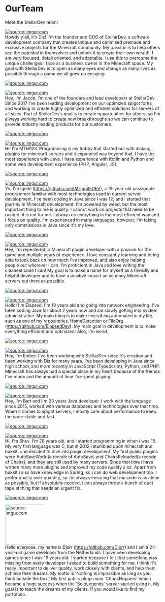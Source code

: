 # OurTeam
Meet the StellarDev team!

<a href="https://imgur.com/9wMVDc2"><img src="https://i.imgur.com/9wMVDc2t.png" title="source: imgur.com" /></a><br>
Howdy y'all, it's Diz! I'm the founder and COO of StellarDev, a software development company that creates unique and optimized premade and exclusive projects for the Minecraft community. My passion is to help others see the potential in themselves and unlock it to create their own wealth. I am very focused, detail oriented, and adaptable. I use this to overcome the unique challenges I face as a business owner in the Minecraft space. My goal with StellarDev is to open as many eyes and change as many lives as possible through a game we all grew up enjoying. 

<a href="https://imgur.com/P8V3mUn"><img src="https://i.imgur.com/P8V3mUn.png" title="source: imgur.com" /></a>

<a href="https://imgur.com/VTWtmpT"><img src="https://i.imgur.com/VTWtmpTt.png" title="source: imgur.com" /></a><br>
Hey, I’m Jacob. I’m one of the founders and lead developers at StellarDev. Since 2017 I’ve been leading development on our optimized spigot forks and working to create highly optimized and efficient solutions for servers of all sizes. Part of StellarDev’s goal is to create opportunities for others, so I'm always working hard to create new breakthroughs so we can continue to provide industry leading products for our customers.

<a href="https://imgur.com/P8V3mUn"><img src="https://i.imgur.com/P8V3mUn.png" title="source: imgur.com" /></a>

<a href="https://imgur.com/lBv3Jm0"><img src="https://i.imgur.com/lBv3Jm0t.png" title="source: imgur.com" /></a><br>
Hi! I'm MTM123. Programming is my hobby that started out with making plugins for minecraft servers and it expanded way beyond that. I have the most experience with Java. I have experience with Kotlin and Python and some web development experience (PHP, Angular, JS). 

<a href="https://imgur.com/P8V3mUn"><img src="https://i.imgur.com/P8V3mUn.png" title="source: imgur.com" /></a>

<a href="https://imgur.com/9y8vg6v"><img src="https://i.imgur.com/9y8vg6vt.jpg" title="source: imgur.com" /></a><br>
Yo, I'm Ignite (https://github.com/IM-IgniteDEV), a 19-year-old passionate programmer familiar with most technologies used in current server development. I've been coding in Java since I was 12, and I started that journey in Minecraft development. I'm powered by weed, but the most important thing to me is quality. I cannot work on projects that need to be rushed; it is not for me. I always do everything in the most efficient way and I focus on quality. I'm experienced in many languages, however, I'm taking only commissions in Java since it's my love.

<a href="https://imgur.com/P8V3mUn"><img src="https://i.imgur.com/P8V3mUn.png" title="source: imgur.com" /></a>

<a href="https://imgur.com/KVs9pEK"><img src="https://i.imgur.com/KVs9pEKt.png" title="source: imgur.com" /></a><br>
Hey, I'm repeater64, a Minecraft plugin developer with a passion for the game and multiple years of experience. I love constantly learning and being able to look back on how much I've improved, and also enjoy helping people out wherever I can. I'm proficient in Java and love writing the cleanest code I can! My goal is to make a name for myself as a friendly and helpful developer and to have a positive impact on as many Minecraft servers out there as possible.

<a href="https://imgur.com/P8V3mUn"><img src="https://i.imgur.com/P8V3mUn.png" title="source: imgur.com" /></a>

<a href="https://imgur.com/DypdxpJ"><img src="https://i.imgur.com/DypdxpJt.jpg" title="source: imgur.com" /></a><br>
Hello! I'm Elapsed, I'm 19 years old and going into network engineering. I've been coding Java for about 2 years now and am slowly getting into system administration. My main thing is to make everything automated in my life, such as one of my repositories, HomeDetection or FileOrg. (https://github.com/ElapsedDev). My main goal in development is to make everything efficient and optimized! Also, I'm weird.

<a href="https://imgur.com/P8V3mUn"><img src="https://i.imgur.com/P8V3mUn.png" title="source: imgur.com" /></a>

<a href="https://imgur.com/yA7RblT"><img src="https://i.imgur.com/yA7RblTt.png" title="source: imgur.com" /></a><br>
Hey, I'm Ember. I've been working with StellarDev since it's creation and been working with Diz for many years. I've been developing in Java since high school, and more recently in JavaScript (TypeScript), Python, and PHP. Minecraft has always had a special place in my heart because of the friends I've made and the amount of time I've spent playing.

<a href="https://imgur.com/P8V3mUn"><img src="https://i.imgur.com/P8V3mUn.png" title="source: imgur.com" /></a>

<a href="https://imgur.com/iNu1NLY"><img src="https://i.imgur.com/iNu1NLYt.png" title="source: imgur.com" /></a><br>
Hey, I'm Bart and I'm 20 years Java developer. I work with the language since 2015, worked with various databases and technologies over that time. When it comes to spigot servers, I mostly care about performance to keep the code stable and fast.

<a href="https://imgur.com/P8V3mUn"><img src="https://i.imgur.com/P8V3mUn.png" title="source: imgur.com" /></a>

<a href="https://imgur.com/4kasmNy"><img src="https://i.imgur.com/4kasmNyt.png" title="source: imgur.com" /></a><br>
Hi, I'm Shev. I'm 26 years old, and i started programming in when i was 15. My very first language was C, but in 2012 i stumbled upon minecraft and bukkit, and decided to dive into plugin development. My first public plugins were AutoSaveWorld(a recode of AutoSave) and ChairsReloaded(a recode of Chairs), and they are still used by many servers. Since that time i have written many more plugins and improved my code quality a lot.  Apart from bukkit i also have knowledge in Spring, so i can do web development too. I prefer quality over quantity, so i'm always ensuring that my code is as clean as possible, but if absolutely needed, i can always throw a bunch of duct tape at thing that needs an urgent fix.

<a href="https://imgur.com/P8V3mUn"><img src="https://i.imgur.com/P8V3mUn.png" title="source: imgur.com" /></a>

<a href="https://imgur.com/a/fVbuj8m"><img src="https://i.imgur.com/HDPM95N.png" title="source: imgur.com" width="130" height="130"/></a><br>
Hello everyone, my name is Djorr (https://github.com/Djorr) and I am a 24-year-old game developer from the Netherlands. I have been developing games since I was 16 years old. I started because I felt that something was missing from every developer I asked to build something for me. I think it's really important to deliver quality, work closely with clients, and help them achieve their dreams. My motto is 'Nothing is impossible as long as you think outside the box.' My first public plugin was 'ChunkHoppers' which became a huge success when the 'SoloLegends' server started using it. My goal is to reach the dreams of my clients. If you would like to find my portofolio.
